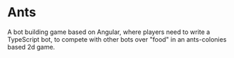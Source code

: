 # Ants

A bot building game based on Angular, where players need to write a TypeScript bot, to compete with other bots over "food" in an ants-colonies based 2d game.
